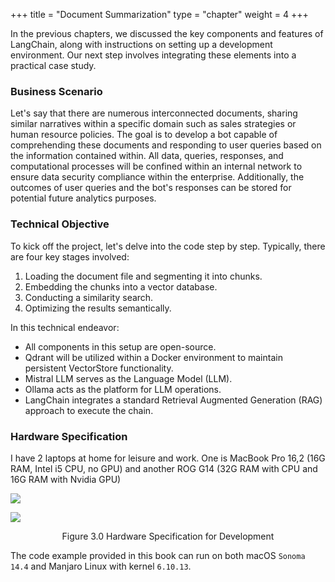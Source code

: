 +++
title = "Document Summarization"
type = "chapter"
weight = 4
+++

In the previous chapters, we discussed the key components and features of LangChain, along with instructions on setting up a development environment. Our next step involves integrating these elements into a practical case study.

### Business Scenario

Let's say that there are numerous interconnected documents, sharing similar narratives within a specific domain such as sales strategies or human resource policies. The goal is to develop a bot capable of comprehending these documents and responding to user queries based on the information contained within. All data, queries, responses, and computational processes will be confined within an internal network to ensure data security compliance within the enterprise. Additionally, the outcomes of user queries and the bot's responses can be stored for potential future analytics purposes.


### Technical Objective

To kick off the project, let's delve into the code step by step. Typically, there are four key stages involved:

1. Loading the document file and segmenting it into chunks.
2. Embedding the chunks into a vector database.
3. Conducting a similarity search.
4. Optimizing the results semantically.

In this technical endeavor:

- All components in this setup are open-source.
- Qdrant will be utilized within a Docker environment to maintain persistent VectorStore functionality.
- Mistral LLM serves as the Language Model (LLM).
- Ollama acts as the platform for LLM operations.
- LangChain integrates a standard Retrieval Augmented Generation (RAG) approach to execute the chain.

### Hardware Specification

I have 2 laptops at home for leisure and work. One is MacBook Pro 16,2 (16G RAM, Intel i5 CPU, no GPU) and another ROG G14 (32G RAM with CPU and 16G RAM with Nvidia GPU)

![](images/2024-03-26-23-37-12.png)

![](images/2024-11-11-13-20-02.png)

<center>Figure 3.0 Hardware Specification for Development</center>

The code example provided in this book can run on both macOS `Sonoma 14.4` and Manjaro Linux with kernel `6.10.13`.

